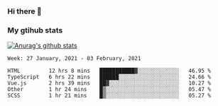 ### Hi there 👋

### My gtihub stats

[![Anurag's github stats](https://github-readme-stats.vercel.app/api?username=gaozhidong)](https://github.com/gaozhidong/github-readme-stats)

<!--START_SECTION:waka-->
```text
Week: 27 January, 2021 - 03 February, 2021

HTML         12 hrs 8 mins   ███████████▓░░░░░░░░░░░░░   46.95 % 
TypeScript   6 hrs 22 mins   ██████░░░░░░░░░░░░░░░░░░░   24.66 % 
Vue.js       2 hrs 39 mins   ██▓░░░░░░░░░░░░░░░░░░░░░░   10.27 % 
Other        1 hr 24 mins    █▒░░░░░░░░░░░░░░░░░░░░░░░   05.47 % 
SCSS         1 hr 21 mins    █▒░░░░░░░░░░░░░░░░░░░░░░░   05.27 % 
```
<!--END_SECTION:waka-->